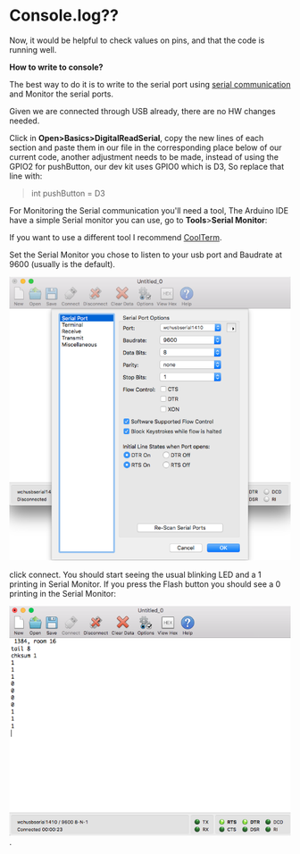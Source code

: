 # Console.log??

Now, it would be helpful to check values on pins, and that the code is running well.

**How to write to console?**

The best way to do it is to write to the serial port using [serial communication](https://en.wikipedia.org/wiki/Serial_communication) and Monitor the serial ports.

Given we are connected through USB already, there are no HW changes needed.

Click in **Open>Basics>DigitalReadSerial**, copy the new lines of each section and paste them in our file in the corresponding place below of our current code, another adjustment needs to be made, instead of using the GPIO2 for pushButton, our dev kit uses GPIO0 which is D3, So replace that line with:

> int pushButton = D3

For Monitoring the Serial communication you'll need a tool, The Arduino IDE have a simple Serial monitor you can use, go to **Tools**>**Serial Monitor**:

If you want to use a different tool I recommend [CoolTerm](http://freeware.the-meiers.org/).

Set the Serial Monitor you chose to listen to your usb port and Baudrate at 9600 (usually is the default).

![usually is the default](https://raw.githubusercontent.com/felixbanguera/iot-medellin-nodemcu-blynk-1/step_5/assets/images/coolterm_config.png)

click connect. You should start seeing the usual blinking LED and a 1 printing in Serial Monitor. If you press the Flash button you should see a 0 printing in the Serial Monitor:

![monitor](https://raw.githubusercontent.com/felixbanguera/iot-medellin-nodemcu-blynk-1/step_5/assets/images/serial_out_1.png).
